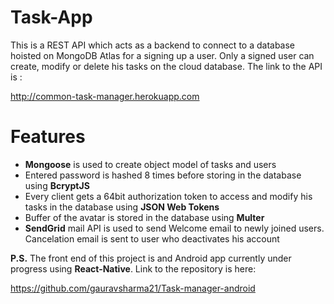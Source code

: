 # Task-App
This is a REST API which acts as a backend to connect to a database hoisted on MongoDB Atlas for a signing up a user. Only a signed user
can create, modify or delete his tasks on the cloud database. The link to the API is :

http://common-task-manager.herokuapp.com

# Features
* **Mongoose** is used to create object model of tasks and users
* Entered password is hashed 8 times before storing in the database using **BcryptJS**
* Every client gets a 64bit authorization token to access and modify his tasks in the database using **JSON Web Tokens**
* Buffer of the avatar is stored in the database using **Multer**
* **SendGrid** mail API is used to send Welcome email to newly joined users. Cancelation email is sent to user who deactivates his account

**P.S.** The front end of this project is and Android app currently under progress using **React-Native**. Link to the repository is here:

https://github.com/gauravsharma21/Task-manager-android
